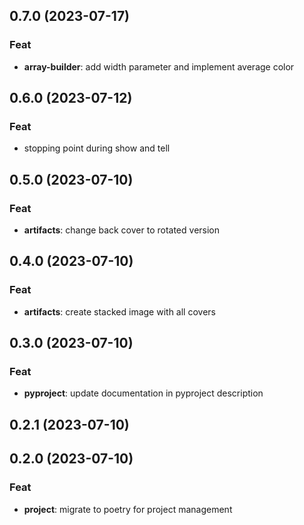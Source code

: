 ## 0.7.0 (2023-07-17)

### Feat

- **array-builder**: add width parameter and implement average color

## 0.6.0 (2023-07-12)

### Feat

- stopping point during show and tell

## 0.5.0 (2023-07-10)

### Feat

- **artifacts**: change back cover to rotated version

## 0.4.0 (2023-07-10)

### Feat

- **artifacts**: create stacked image with all covers

## 0.3.0 (2023-07-10)

### Feat

- **pyproject**: update documentation in pyproject description

## 0.2.1 (2023-07-10)

## 0.2.0 (2023-07-10)

### Feat

- **project**: migrate to poetry for project management
